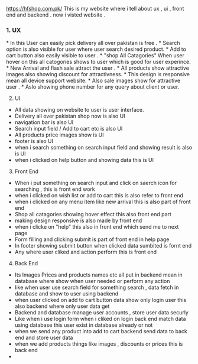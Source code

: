 https://hfshop.com.pk/ 
This is my website where i tell about ux , ui , front end and backend .
now i visted website .
<h3>1. UX </h3>
 * In this User can easily pick delivery all  over pakistan is free .
 * Search option is also visible for user where user search desired product.
 * Add to cart button also easily visible to user .
 * "shop All Catagories" When user hover on this all catogories shows to user which is good for user experince.
 * New Arrival and flash sale attract the user .
 * All products show attractive images also showing discount for attractivness.
 * This design is responsive mean all device support website.
 * Also sale images show for attractive user .
 * Aslo showing phone number for any query about client or user.

2. UI
 * All data showing on website to user is user interface.
 * Delivery all over pakistan shop now is also UI
 * navigation bar is also UI
 * Search input field / Add to cart etc is also UI
 * All products price images show is UI
 * footer is also UI
 * when i search something on search input field and showing result is also is UI
 * when i clicked on help button and showing data this is UI

3. Front End 
 * When i put something on search input and click on saerch icon for searching , this is front end work
 * when i clicked on wish list or add to cart this is also refer to front end 
 * when i clicked on any menu item like new arrival this is also part of front end
 * Shop all catagories showing hover effect this also front end part
 * making design responsive is also made by front end 
 * when i clicke on "help" this also in front end which send me to next page 
 * Form filling and clicking submit is part of front end in help page
 * In footer showing submit button when clicked data sumbited is fornt end
 * Any where user cliked and action perform this is front end

4. Back End
 * Its Images Prices and products names etc all put in backend mean in database where show when user needed or perform any action
 * like when user use search field for something search , data fetch in database and show to user using backend
 * when user clicked on add to cart button data show only login user this also backend where only user data get 
 * Backend and database manage user accounts  , store user data securly
 * Like when i use login form when i cliked on login back end match data using database this user exist in database already or not 
 * when we send any product into add to cart backend send data to back end and store user data 
 * when we add products things like images , discounts or prices this is back end
 * 

